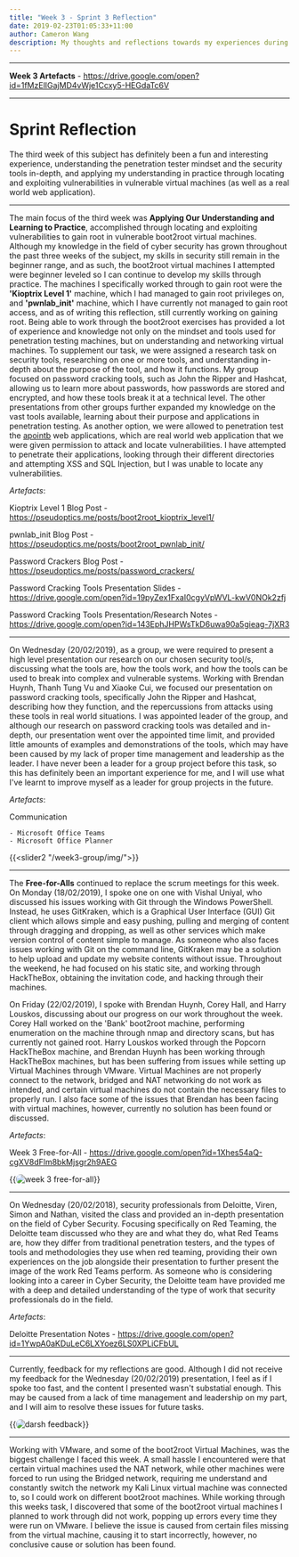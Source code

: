 ```yaml
---
title: "Week 3 - Sprint 3 Reflection"
date: 2019-02-23T01:05:33+11:00
author: Cameron Wang
description: My thoughts and reflections towards my experiences during the third week of the subject. 
---
```

---

**Week 3 Artefacts** - https://drive.google.com/open?id=1fMzElIGajMD4vWje1Ccxy5-HEGdaTc6V

---

# Sprint Reflection

The third week of this subject has definitely been a fun and interesting experience, understanding the penetration tester mindset and the security tools in-depth, and applying my understanding in practice
through locating and exploiting vulnerabilities in vulnerable virtual machines (as well as a real world web application).

---

The main focus of the third week was **Applying Our Understanding and Learning to Practice**, accomplished through locating and exploiting vulnerabilities to gain root in vulnerable boot2root virtual
machines. Although my knowledge in the field of cyber security has grown throughout the past three weeks of the subject, my skills in security still remain in the beginner range, and as such, the boot2root
virtual machines I attempted were beginner leveled so I can continue to develop my skills through practice. The machines I specifically worked through to gain root were the **'Kioptrix Level 1'** machine,
which I had managed to gain root privileges on, and **'pwnlab_init'** machine, which I have currently not managed to gain root access, and as of writing this reflection, still currently working on gaining
root. Being able to work through the boot2root exercises has provided a lot of experience and knowledge not only on the mindset and tools used for penetration testing machines, but on understanding and
networking virtual machines. To supplement our task, we were assigned a research task on security tools, researching on one or more tools, and understanding in-depth about the purpose of the tool, and how it
functions. My group focused on password cracking tools, such as John the Ripper and Hashcat, allowing us to learn more about passwords, how passwords are stored and encrypted, and how these tools break it at 
a technical level. The other presentations from other groups further expanded my knowledge on the vast tools available, learning about their purpose and applications in penetration testing.
As another option, we were allowed to penetration test the [apointb](https://apointb.com/) web applications, which are real world web application that we were given permission to attack and locate
vulnerabilities. I have attempted to penetrate their applications, looking through their different directories and attempting XSS and SQL Injection, but I was unable to locate any vulnerabilities.

*Artefacts*:

Kioptrix Level 1 Blog Post - https://pseudoptics.me/posts/boot2root_kioptrix_level1/

pwnlab_init Blog Post - https://pseudoptics.me/posts/boot2root_pwnlab_init/

Password Crackers Blog Post - https://pseudoptics.me/posts/password_crackers/

Password Cracking Tools Presentation Slides - https://drive.google.com/open?id=19pyZex1FxaI0cgyVpWVL-kwV0NOk2zfj

Password Cracking Tools Presentation/Research Notes - https://drive.google.com/open?id=143EphJHPWsTkD6uwa90a5gieag-7jXR3

---

On Wednesday (20/02/2019), as a group, we were required to present a high level presentation our research on our chosen security tool/s, discussing what the tools are, how the tools work, and how the tools can be used
to break into complex and vulnerable systems. Working with Brendan Huynh, Thanh Tung Vu and Xiaoke Cui, we focused our presentation on password cracking tools, specifically John the Ripper and Hashcat, describing how
they function, and the repercussions from attacks using these tools in real world situations. I was appointed leader of the group, and although our research on password cracking tools was detailed and in-depth, our
presentation went over the appointed time limit, and provided little amounts of examples and demonstrations of the tools, which may have been caused by my lack of proper time management and leadership as the leader.
I have never been a leader for a group project before this task, so this has definitely been an important experience for me, and I will use what I've learnt to improve myself as a leader for group projects in the future.

*Artefacts*:

Communication

	- Microsoft Office Teams
	- Microsoft Office Planner

{{<slider2 "/week3-group/img/">}}
	
---

The **Free-for-Alls** continued to replace the scrum meetings for this week. On Monday (18/02/2019), I spoke one on one with Vishal Uniyal, who discussed his issues working with Git through the Windows PowerShell.
Instead, he uses GitKraken, which is a Graphical User Interface (GUI) Git client which allows simple and easy pushing, pulling and merging of content through dragging and dropping, as well as other services
which make version control of content simple to manage. As someone who also faces issues working with Git on the command line, GitKraken may be a solution to help upload and update my website contents without
issue. Throughout the weekend, he had focused on his static site, and working through HackTheBox, obtaining the invitation code, and hacking through their machines.

On Friday (22/02/2019), I spoke with Brendan Huynh, Corey Hall, and Harry Louskos, discussing about our progress on our work throughout the week. Corey Hall worked on the 'Bank' boot2root machine, performing
enumeration on the machine through nmap and directory scans, but has currently not gained root. Harry Louskos worked through the Popcorn HackTheBox machine, and Brendan Huynh has been working through HackTheBox
machines, but has been suffering from issues while setting up Virtual Machines through VMware. Virtual Machines are not properly connect to the network, bridged and NAT networking do not work as intended, and
certain virtual machines do not contain the necessary files to properly run. I also face some of the issues that Brendan has been facing with virtual machines, however, currently no solution has been found or
discussed.

*Artefacts*:

Week 3 Free-for-All - https://drive.google.com/open?id=1Xhes54aQ-cgXV8dFlm8bkMjsgr2h9AEG

{{<image src="/img/week3f4a.PNG" alt="week 3 free-for-all" position="center" style="border-radius: 8px;">}}

---

On Wednesday (20/02/2018), security professionals from Deloitte, Viren, Simon and Nathan, visited the class and provided an in-depth presentation on the field of Cyber Security. Focusing specifically on Red Teaming, 
the Deloitte team discussed who they are and what they do, what Red Teams are, how they differ from traditional penetration testers, and the types of tools and methodologies they use when red teaming, providing their
own experiences on the job alongside their presentation to further present the image of the work Red Teams perform. As someone who is considering looking into a career in Cyber Security, the Deloitte team have provided
me with a deep and detailed understanding of the type of work that security professionals do in the field.

*Artefacts*:

Deloitte Presentation Notes - https://drive.google.com/open?id=1YwpA0aKDuLeC6LXYoez6LS0XPLiCFbUL

---

Currently, feedback for my reflections are good. Although I did not receive my feedback for the Wednesday (20/02/2019) presentation, I feel as if I spoke too fast, and the content I presented wasn't substatial enough. This
may be caused from a lack of time management and leadership on my part, and I will aim to resolve these issues for future tasks.

{{<image src="/img/darsh_feedback2.png" alt="darsh feedback" position="center" style="border-radius: 8px;">}}

--- 

Working with VMware, and some of the boot2root Virtual Machines, was the biggest challenge I faced this week. A small hassle I encountered were that certain virtual machines used the NAT network, while other machines were
forced to run using the Bridged network, requiring me understand and constantly switch the network my Kali Linux virtual machine was connected to, so I could work on different boot2root machines. While working through this
weeks task, I discovered that some of the boot2root virtual machines I planned to work through did not work, popping up errors every time they were run on VMware. I believe the issue is caused from certain files missing
from the virtual machine, causing it to start incorrectly, however, no conclusive cause or solution has been found.
